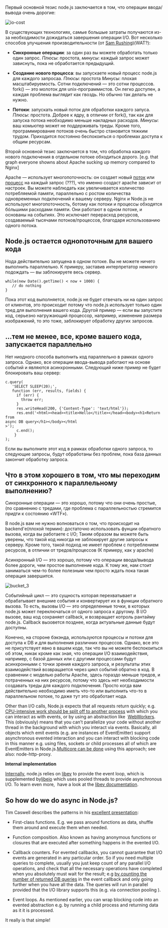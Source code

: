 Первый основной тезис node.js заключается в том, что операции ввода/вывода
очень дорогие:

<!-- The first basic thesis of node.js is that I/O is expensive: -->

﻿![][1]


В существующих технологиях, самые большые затраты получаются из-за необходимости
дожидаться завершения операции I/O. Вот несколько способов улучшения 
производительности (от [Sam Rushing][2])(WAT?):

<!-- So the largest waste with current programming technologies comes from waiting
for I/O to complete. There are several ways in which one can deal with the 
performance impact (from[Sam Rushing][2]): -->

*   **Синхронные операции**: за один раз вы можете обработать только один 
    запрос. 
    *Плюсы*: простота, 
    *минусы*: каждый запрос может зависнуть, пока не обработается предыдущий.

<!-- *   **synchronous**: you handle one request at a time, each in turn. *pros*:
    simple
   *cons*: any one request can hold up all the other requests -->

*   **Создание нового процесса**: вы запускаете новый процесс node.js для 
    каждого запросаа.
    *Плюсы*: простота
    *Минусы*: плохая масштабируемость. Сотни подключений — это сотни процессов.
    fork() — это молоток для unix-программистов. Он легко доступен, а каждая
    проблема выглядит как гвоздь. Но обычно так делать не нужно.

<!-- *   **fork a new process**: you start a new process to handle each request. 
    *pros*: easy 
    *cons*: does not scale well, hundreds of connections means hundreds
    of processes. fork() is the Unix programmer’s hammer. Because it’s available, 
    every problem looks like a nail. It’s usually overkill -->

*   **Потоки**: запускать новый поток для обработки каждого запуса.
    *Плюсы*: простота. Добрее к ядру, в отличии от fork(), так как для запуска
    потока необходимо меньше накладных расходов.
    *Минусы*: ваш комьютер может не поддерживать треды. Кроме того, 
    программирование потоков очень быстро становится тяжким трудом. Приходится
    постоянно беспокоиться о проблемах доступа к общим ресурсам.

<!-- *   **threads**: start a new thread to handle each request. *pros*: easy, and
    kinder to the kernel than using fork, since threads usually have much less 
    overhead
   *cons*: your machine may not have threads, and threaded programming can get
    very complicated very fast, with worries about controlling access to shared 
    resources. -->
   


Второй основной тезис заключается в том, что обработка каждого нового 
подключения в отдельном потоке обходиться дорого. [e.g. that graph everyone 
showns about Apache sucking up memory compared to Nginx] <!-- TODO: О чем это? -->

<!-- The second basis thesis is that thread-per-connection is memory-expensive: [e.g
. that graph everyone showns about Apache sucking up memory compared to Nginx
] -->

Apache — использует многопоточность: он создает новый [поток][3] или [процесс][4]
на каждый запрос (???), что именно создаст apache зависит от настроек. Вы можете
наблюдать как увеличивается количество потребляемой памяти, параллельно с ростом
количества одновременных подключений к вашему серверу. Nginx и Node.js не 
используют многопоточность, ботому как потоки и процессы обходятся бóльшими 
расходами памяти. Они работают в одном потоке, и основаны на событиях. Это 
исключает перерасход ресурсов, создаваемый тысячами потоков/процессов, 
благодаря использованию одного потока. 

<!-- Apache is multithreaded: it spawns a [thread per request][3] (or [process][4],
it depends on the conf). You can see how that overhead eats up memory as the 
number of concurrent connections increases and more threads are needed to serve 
multiple simulataneous clients. Nginx and Node.js are not multithreaded, because
threads and processes carry a heavy memory cost. They are single-threaded, but 
event-based. This eliminates the overhead created by thousands of threads/
processes by handling many connections in a single thread. -->


## **Node.js остается однопоточным для вашего кода**

<!-- ## **Node.js keeps a single thread for your code…** -->

Нода действительно запущена в одном потоке. Вы не можете ничего выполнить 
параллельно. К примеру, заставив интерпретатор немного подождать — вы 
заблокируете весь сервер.

<!-- It really is a single thread running: you can’t do any parallel code
execution; doing a “sleep” for example will block the server for one second: -->

    while(new Date().getTime() < now + 1000) {  
       // do nothing  
    }

Пока этот код выполняется, node.js не будет отвечать ни на один запрос 
от клиентов, это происходит потому что node.js использует только один
тред для выполнения вашего кода. Другой пример — если вы запустите код, серьезно
нагружающий процессор, например, изменение размера изображений, то это тоже,
заблокирует обработку других запросов.

<!-- So while that code is running, node.js will not respond to any other requests
from clients, since it only has one thread for executing your code. Or if you 
would have some CPU -intensive code, say, for resizing images, that would still 
block all other requests. -->


## **…тем не менее, все, кроме вашего кода, запускается параллельно**
<!-- ## **…however, everything runs in parallel except your code** -->

Нет ниодного способа выполнить код параллельно в рамках одного запроса. 
Однако, все операции ввода-вывода работают на основе событий и являются 
асинхронными. Следующий ниже пример не будет блокировать ваш сервер:

<!-- There is no way of making code run in parallel within a single request. 
However, all I/O is evented and asynchronous, so the following won’t block the 
server: -->

    c.query(  
       'SELECT SLEEP(20);',  
       function (err, results, fields) {  
         if (err) {  
           throw err;  
         }  
         res.writeHead(200, {'Content-Type': 'text/html'});  
         res.end('<html><head><title>Hello</title></head><body><h1>Return from
    async DB query</h1></body></html
    >');  
         c.end();  
        }  
    ); 

Если вы выполните этот код в рамках обработки одного запроса, то следующие 
запросы, будут обработаны без проблем, пока база данных закончит обработку 
запроса.

<!-- If you do that in one request, other requests can be processed just fine
while the database is running it’s sleep. -->

## Что в этом хорошего в том, что мы переходим от синхронного к параллельному выполнению?

<!-- ## Why is this good? When do we go from sync to async/parallel execution? -->

Синхронные операции — это хорошо, потому что они очень простые, (по сравнению 
с тредами, где проблема с параллельностью стремится придти к состоянию «WTF»).

<!-- Having synchronous execution is good, because it simplifies writing code (
compared to threads, where concurrency issues have a tendency to result in WTFs
). -->

В node.js вам не нужно волноваться о том, что происходит на backend'е(плохой термин):
достаточно использовать фунции обратного вызова, когда вы работаете с I/O; 
Таким образом вы можете быть уверены, что такой код никогда не заблокирует другие
запросы к серверу. Кроме того, такой подход не имеет проблем с потреблением 
ресурсов, в отличии от тредов/процессов (К примеру, как у apache)


<!-- In node.js, you aren’t supposed to worry about what happens in the backend:
just use callbacks when you are doing I/O; and you are guaranteed that your code
is never interrupted and that doing I/O will not block other requests without 
having to incur the costs of thread/process per request (e.g. memory overhead in
Apache
). -->

Асинхронный I/O — это хорошо, потому что операции ввода/вывода более дороги,
чем простое выполнение кода. К тому же, нам стоит заниматься чем-то более полезным
чем просто ждать пока такая операция завершится.

<!-- Having asynchronous I/O is good, because I/O is more expensive than most code
and we should be doing something better than just waiting for I/O. -->

![][10]

Событийный цикл — это сущность которая перехватывает и обрабатывает внешние 
события и конвертирует их в функции обратного вызова. То есть, вызовы I/O — это
определенные точки, в которых node.js может переключаться от одного запроса 
к другому. В I/O вызове, ваш код сохраняет callback, и возвращает котроль 
рантайму node.js. Callback вызовется позднее, когда актуальные данные будут 
доступны.

<!-- An event loop is “an entity that handles and processes external events and
converts them into callback invocations”. So I/O calls are the points at which 
Node.js can switch from one request to another. At an I/O call, your code saves 
the callback and returns control to the node.js runtime environment. The 
callback will be called later when the data actually is available. -->

Конечно, на стороне бэкэнда, используются процессы и потоки для доступа к DB 
и для выполнения различних процессов. Однако, все это не присутствует явно в 
вашем коде, так что вы не можете беспокоиться об этом, никак кроме как зная, 
что операции I/O взаимодействия, например, с базой данных или с другими
процессами будут асинхронными с точки зрения каждого запроса, и результаты этих
взаимодействий  возвращается через цикл событий обратно в код. В сравнении с 
моделью работы Apache, здесь гораздо меньше тредов, и потраченных на них
ресурсов, потому что здесь нет необходимости создавать треды для каждого 
подключения. Просто когда вам действительно необходимо иметь что-то или выполнить 
что-то в параллельном потоке, то даже тут это обработает нода. 


<!-- Of course, on the backend, there are 
[threads and processes for DB access and process execution][11]. However, these
are not explicitly exposed to your code, so you can’t worry about them other 
than by knowing that I/O interactions e.g. with the database, or with other 
processes will be asynchronous from the perspective of each request since the 
results from those threads are returned via the event loop to your code. 
Compared to the Apache model, there are a lot less threads and thread overhead, 
since threads aren’t needed for each connection; just when you absolutely 
positively must have something else running in parallel and even then the 
management is handled by Node.js. -->

Other than I/O calls, Node.js expects that all requests return quickly; e.g. 
[CPU-intensive work should be split off to another process][12] with which you
can interact as with events, or by using an abstraction like
 [WebWorkers][13]. This (obviously) means that you can’t parallelize your
code without another thread in the background with which you interact via events.
Basically, all objects which emit events (e.g. are instances of EventEmitter) 
support asynchronous evented interaction and you can interact with blocking code
in this manner e.g. using files, sockets or child processes all of which are 
EventEmitters in Node.js.[Multicore can be done][14] using this approach; see
also: node-http-proxy.

**Internal implementation**

[Internally][15], node.js relies on [libev][16] to provide the event loop,
which is supplemented by[libeio][17] which uses pooled threads to provide
asynchronous I/O. To learn even more,  have a look at the
[libev documentation][18].

## So how do we do async in Node.js?

Tim Caswell describes the patterns in his [excellent presentation][19]:

*   First-class functions. E.g. we pass around functions as data, shuffle them
    around and execute them when needed.
   
*   Function composition. Also known as having anonymous functions or closures
    that are executed after something happens in the evented I/O.
   
*   Callback counters. For evented callbacks, you cannot guarantee that I/O
    events are generated in any particular order. So if you need multiple queries to
    complete, usually you just keep count of any parallel I/O operations, and check 
    that all the necessary operations have completed when you absolutely must wait 
    for the result; e.g
   [by counting the number of returned DB queries][20] in the event callback
    and only going further when you have all the data. The queries will run in 
    parallel provided that the I/O library supports this (e.g. via connection 
    pooling
    ).
*   Event loops. As mentioned earlier, you can wrap blocking code into an
    evented abstraction e.g. by running a child process and returning data as it it 
    is processed.
   

It really is that simple!

 [1]: img/io-cost.png "io-cost"
 [2]: http://www.nightmare.com/medusa/async_sockets.html
 [3]: http://httpd.apache.org/docs/2.0/mod/worker.html
 [4]: http://httpd.apache.org/docs/2.0/mod/prefork.html
 [10]: img/bucket_3.gif "bucket_3"

 [11]: http://stackoverflow.com/questions/3629784/how-is-node-js-inherently-faster-when-it-still-relies-on-threads-internally

 [12]: http://stackoverflow.com/questions/3491811/node-js-and-cpu-intensive-requests
 [13]: http://blog.std.in/2010/07/08/nodejs-webworker-design/

 [14]: http://developer.yahoo.com/blogs/ydn/posts/2010/07/multicore_http_server_with_nodejs/
 [15]: https://github.com/ry/node/tree/master/deps
 [16]: http://software.schmorp.de/pkg/libev.html
 [17]: http://software.schmorp.de/pkg/libeio.html
 [18]: http://pod.tst.eu/http://cvs.schmorp.de/libev/ev.pod
 [19]: http://creationix.com/jsconf.pdf

 [20]: http://stackoverflow.com/questions/4631774/coordinating-parallel-execution-in-node-js